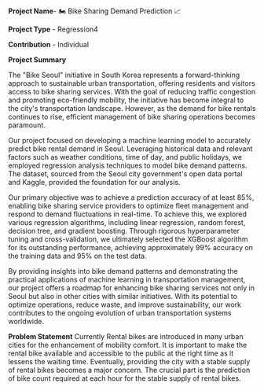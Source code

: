 **Project Name**- 🏍️ Bike Sharing Demand Prediction 📈

**Project Type** - Regression4

**Contribution** - Individual

**Project Summary**

The "Bike Seoul" initiative in South Korea represents a forward-thinking approach to sustainable urban transportation, offering residents and visitors access to bike sharing services. With the goal of reducing traffic congestion and promoting eco-friendly mobility, the initiative has become integral to the city's transportation landscape. However, as the demand for bike rentals continues to rise, efficient management of bike sharing operations becomes paramount.

Our project focused on developing a machine learning model to accurately predict bike rental demand in Seoul. Leveraging historical data and relevant factors such as weather conditions, time of day, and public holidays, we employed regression analysis techniques to model bike demand patterns. The dataset, sourced from the Seoul city government's open data portal and Kaggle, provided the foundation for our analysis.

Our primary objective was to achieve a prediction accuracy of at least 85%, enabling bike sharing service providers to optimize fleet management and respond to demand fluctuations in real-time. To achieve this, we explored various regression algorithms, including linear regression, random forest, decision tree, and gradient boosting. Through rigorous hyperparameter tuning and cross-validation, we ultimately selected the XGBoost algorithm for its outstanding performance, achieving approximately 99% accuracy on the training data and 95% on the test data.

By providing insights into bike demand patterns and demonstrating the practical applications of machine learning in transportation management, our project offers a roadmap for enhancing bike sharing services not only in Seoul but also in other cities with similar initiatives. With its potential to optimize operations, reduce waste, and improve sustainability, our work contributes to the ongoing evolution of urban transportation systems worldwide.

**Problem Statement**
Currently Rental bikes are introduced in many urban cities for the enhancement of mobility comfort. It is important to make the rental bike available and accessible to the public at the right time as it lessens the waiting time. Eventually, providing the city with a stable supply of rental bikes becomes a major concern. The crucial part is the prediction of bike count required at each hour for the stable supply of rental bikes.

